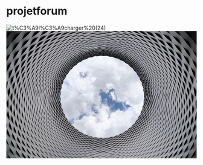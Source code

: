 # projetforum
![t%C3%A9l%C3%A9charger%20(24)](https://github.com/totoro65/projetforum/blob/main/t%C3%A9l%C3%A9charger%20(24).jpg?raw=true)
![4k-wallpaper-aluminum-architectural-architecture](https://github.com/totoro65/forum/blob/main/4k-wallpaper-aluminum-architectural-architecture.jpg?raw=true)

